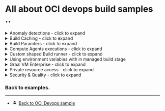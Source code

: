 All about OCI devops build samples ..
=======
<details>
  <summary>Anomaly detections - click to expand</summary>

* [Anomaly detection from buildpipeline](./oci-devops-anomaly-detection/)

</details>

<details>
  <summary>Build Caching - click to expand</summary>

* [Speed up builds with caching](./oci-build-caching/)

</details>

<details>
  <summary>Build Paramters - click to expand</summary>

* [All about predefined system variables](./oci_build_parameters/)

</details>
<details>
  <summary>Compute Agents executions  - click to expand</summary>

* [Run commands on WINDOWS host from build pipeline](./oci-devops-connect-to-windows-from-buildmachines/)


</details>
<details>
  <summary>Custom shaped Build runner  - click to expand</summary>

* [Use custom shape build runner machine](./oci-build-custom-shapes/)


</details>
<details>
<summary>Using environment variables with in managed build stage</summary>

* [Using variables with in managed build stage](../oci-config-examples/oci-devops-variables-shell-buildpiepline)
</details>

<details>
  <summary>Graal VM Enterprise - click to expand</summary>

* [Build a native executable application with Graal VM Enterprise](./oci_devops_build_with_graalenterprise/)
* [Build a micronaut restapi application with Graal VM Enterprise](./oci_devops_graalee_micronaut/)

</details>

<details>
  <summary>Private resource access - click to expand</summary>

* [Access OKE with Private endpoint from build runner](./oci-devops-pa-with-private-oke/)



</details>


<details>
  <summary>Security & Quality - click to expand</summary>

* [Container image scanning  before deploy.](./oci_imagescan_before_deploy/)
* [Integrate sonarqube with OCI devops build runner.](./oci_buildrunner_with_sonarqube/)
* [Scanning code for vulnerabilities for Maven packages](./oci-devops-vulnerability-audit-management)


</details>





### Back to examples.
----

- 🏝️ [Back to OCI Devops sample](../README.md)




